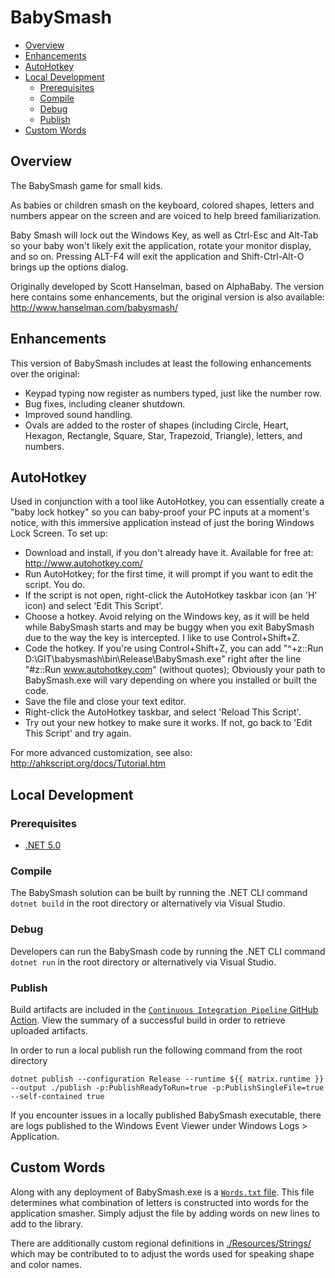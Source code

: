 BabySmash
=========

  - [Overview](#overview)
  - [Enhancements](#enhancements)
  - [AutoHotkey](#autohotkey)
  - [Local Development](#local-development)
    - [Prerequisites](#prerequisites)
    - [Compile](#compile)
    - [Debug](#debug)
    - [Publish](#publish)
  - [Custom Words](#custom-words)

## Overview
The BabySmash game for small kids.  

As babies or children smash on the keyboard, colored shapes, letters and numbers appear on the screen and are voiced to help breed familiarization.

Baby Smash will lock out the Windows Key, as well as Ctrl-Esc and Alt-Tab so your baby won't likely exit the application, rotate your monitor display, and so on. Pressing ALT-F4 will exit the application and Shift-Ctrl-Alt-O brings up the options dialog.

Originally developed by Scott Hanselman, based on AlphaBaby. The version here contains some enhancements, but the original version is also available: http://www.hanselman.com/babysmash/

## Enhancements
This version of BabySmash includes at least the following enhancements over the original:
* Keypad typing now register as numbers typed, just like the number row.
* Bug fixes, including cleaner shutdown.
* Improved sound handling.
* Ovals are added to the roster of shapes (including Circle, Heart, Hexagon, Rectangle, Square, Star, Trapezoid, Triangle), letters, and numbers.

## AutoHotkey
Used in conjunction with a tool like AutoHotkey, you can essentially create a "baby lock hotkey" so you can baby-proof your PC inputs at a moment's notice, with this immersive application instead of just the boring Windows Lock Screen.  To set up:
* Download and install, if you don't already have it. Available for free at: http://www.autohotkey.com/
* Run AutoHotkey; for the first time, it will prompt if you want to edit the script. You do.
* If the script is not open, right-click the AutoHotkey taskbar icon (an 'H' icon) and select 'Edit This Script'.
* Choose a hotkey. Avoid relying on the Windows key, as it will be held while BabySmash starts and may be buggy when you exit BabySmash due to the way the key is intercepted. I like to use Control+Shift+Z.
* Code the hotkey. If you're using Control+Shift+Z, you can add "^+z::Run D:\GIT\babysmash\bin\Release\BabySmash.exe" right after the line "#z::Run www.autohotkey.com" (without quotes); Obviously your path to BabySmash.exe will vary depending on where you installed or built the code.
* Save the file and close your text editor.
* Right-click the AutoHotkey taskbar, and select 'Reload This Script'.
* Try out your new hotkey to make sure it works.  If not, go back to 'Edit This Script' and try again.

For more advanced customization, see also: http://ahkscript.org/docs/Tutorial.htm

## Local Development

### Prerequisites

- [.NET 5.0](https://dotnet.microsoft.com/download/dotnet/5.0)

### Compile

The BabySmash solution can be built by running the .NET CLI command ```dotnet build``` in the root directory or alternatively via Visual Studio. 

### Debug

Developers can run the BabySmash code by running the .NET CLI command ```dotnet run``` in the root directory or alternatively via Visual Studio.

### Publish

Build artifacts are included in the [```Continuous Integration Pipeline``` GitHub Action](./.github/workflows/ci.yml). View the summary of a successful build in order to retrieve uploaded artifacts.

In order to run a local publish run the following command from the root directory
```
dotnet publish --configuration Release --runtime ${{ matrix.runtime }} --output ./publish -p:PublishReadyToRun=true -p:PublishSingleFile=true --self-contained true
```

If you encounter issues in a locally published BabySmash executable, there are logs published to the Windows Event Viewer under Windows Logs > Application.

## Custom Words

Along with any deployment of BabySmash.exe is a [```Words.txt``` file](./Words.txt). This file determines what combination of letters is constructed into words for the application smasher. Simply adjust the file by adding words on new lines to add to the library.

There are additionally custom regional definitions in [./Resources/Strings/](./Resources/Strings/) which may be contributed to to adjust the words used for speaking shape and color names.
